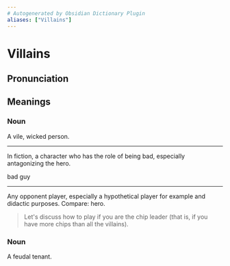```yaml
---
# Autogenerated by Obsidian Dictionary Plugin
aliases: ["Villains"]
---
```


# Villains

## Pronunciation



## Meanings

### Noun

A vile, wicked person.

---

In fiction, a character who has the role of being bad, especially antagonizing the hero.

bad guy

---

Any opponent player, especially a hypothetical player for example and didactic purposes. Compare: hero.

> Let's discuss how to play if you are the chip leader (that is, if you have more chips than all the villains).

### Noun

A feudal tenant.



## 


